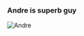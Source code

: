 ### Andre is superb guy 

![Andre](https://user-images.githubusercontent.com/73400593/159751809-a9a12b4d-14b9-4e2c-bd97-12c84a718543.JPG)


